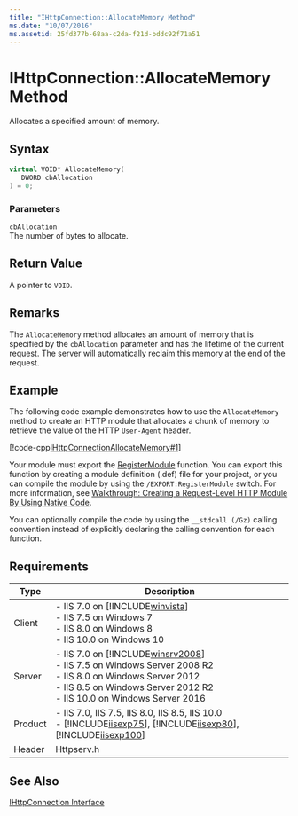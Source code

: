 ```yaml
---
title: "IHttpConnection::AllocateMemory Method"
ms.date: "10/07/2016"
ms.assetid: 25fd377b-68aa-c2da-f21d-bddc92f71a51
---
```

# IHttpConnection::AllocateMemory Method
Allocates a specified amount of memory.  
  
## Syntax  
  
```cpp  
virtual VOID* AllocateMemory(  
   DWORD cbAllocation  
) = 0;  
```  
  
### Parameters  
 `cbAllocation`  
 The number of bytes to allocate.  
  
## Return Value  
 A pointer to `VOID`.  
  
## Remarks  
 The `AllocateMemory` method allocates an amount of memory that is specified by the `cbAllocation` parameter and has the lifetime of the current request. The server will automatically reclaim this memory at the end of the request.  
  
## Example  
 The following code example demonstrates how to use the `AllocateMemory` method to create an HTTP module that allocates a chunk of memory to retrieve the value of the HTTP `User-Agent` header.  
  
 [!code-cpp[IHttpConnectionAllocateMemory#1](~/samples/snippets/cpp/VS_Snippets_IIS/IIS7/IHttpConnectionAllocateMemory/cpp/IHttpConnectionAllocateMemory.cpp#1)]  
  
 Your module must export the [RegisterModule](../../web-development-reference/native-code-api-reference/pfn-registermodule-function.md) function. You can export this function by creating a module definition (.def) file for your project, or you can compile the module by using the `/EXPORT:RegisterModule` switch. For more information, see [Walkthrough: Creating a Request-Level HTTP Module By Using Native Code](../../web-development-reference/native-code-development-overview/walkthrough-creating-a-request-level-http-module-by-using-native-code.md).  
  
 You can optionally compile the code by using the `__stdcall (/Gz)` calling convention instead of explicitly declaring the calling convention for each function.  
  
## Requirements  
  
|Type|Description|  
|----------|-----------------|  
|Client|-   IIS 7.0 on [!INCLUDE[winvista](../../wmi-provider/includes/winvista-md.md)]<br />-   IIS 7.5 on Windows 7<br />-   IIS 8.0 on Windows 8<br />-   IIS 10.0 on Windows 10|  
|Server|-   IIS 7.0 on [!INCLUDE[winsrv2008](../../wmi-provider/includes/winsrv2008-md.md)]<br />-   IIS 7.5 on Windows Server 2008 R2<br />-   IIS 8.0 on Windows Server 2012<br />-   IIS 8.5 on Windows Server 2012 R2<br />-   IIS 10.0 on Windows Server 2016|  
|Product|-   IIS 7.0, IIS 7.5, IIS 8.0, IIS 8.5, IIS 10.0<br />-   [!INCLUDE[iisexp75](../../web-development-reference/native-code-api-reference/includes/iisexp75-md.md)], [!INCLUDE[iisexp80](../../web-development-reference/native-code-api-reference/includes/iisexp80-md.md)], [!INCLUDE[iisexp100](../../web-development-reference/native-code-api-reference/includes/iisexp100-md.md)]|  
|Header|Httpserv.h|  
  
## See Also  
 [IHttpConnection Interface](../../web-development-reference/native-code-api-reference/ihttpconnection-interface.md)